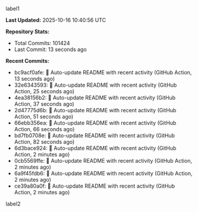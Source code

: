 
label1 
<!-- ACTIVITY_START -->
**Last Updated:** 2025-10-16 10:40:56 UTC

**Repository Stats:**
- Total Commits: 101424
- Last Commit: 13 seconds ago

**Recent Commits:**
- bc9acf0afe: 🤖 Auto-update README with recent activity (GitHub Action, 13 seconds ago)
- 32e6343593: 🤖 Auto-update README with recent activity (GitHub Action, 25 seconds ago)
- 4ea38156b2: 🤖 Auto-update README with recent activity (GitHub Action, 37 seconds ago)
- 2d47775d6b: 🤖 Auto-update README with recent activity (GitHub Action, 51 seconds ago)
- 66ebb356ea: 🤖 Auto-update README with recent activity (GitHub Action, 66 seconds ago)
- bd7fb0708e: 🤖 Auto-update README with recent activity (GitHub Action, 82 seconds ago)
- 6d3bace924: 🤖 Auto-update README with recent activity (GitHub Action, 2 minutes ago)
- 0cb5569ffe: 🤖 Auto-update README with recent activity (GitHub Action, 2 minutes ago)
- 6a9f45fdb6: 🤖 Auto-update README with recent activity (GitHub Action, 2 minutes ago)
- ce39a80a0f: 🤖 Auto-update README with recent activity (GitHub Action, 2 minutes ago)
<!-- ACTIVITY_END -->

label2
